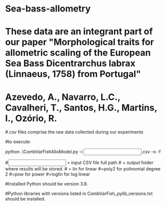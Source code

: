 # Sea-bass-allometry

# These data are an integrant part of our paper "Morphological traits for allometric scaling of the European Sea Bass Dicentrarchus labrax (Linnaeus, 1758) from Portugal"
# Azevedo, A., Navarro, L.C., Cavalheri, T., Santos, H.G., Martins, I., Ozório, R.

#.csv files comprise the raw data collected during our experiments

#to execute:

python .\CombVarFishAlloModel.py -i <input data>.csv -o <output folder> -f <function>

#<input data> = input CSV file full path
#<output folder> = output folder where results will be stored.
#<function> = lin for linear
#=poly2 for polinomial degree 2
#=pow for power
#=loglin for log linear
       
#Installed Python should be version 3.8.

#Python libraries with versions listed in CombVarFish_pylib_versions.txt should be installed.

